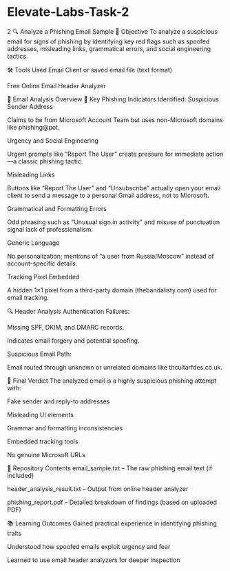 # Elevate-Labs-Task-2
2
🔍 Analyze a Phishing Email Sample
📌 Objective
To analyze a suspicious email for signs of phishing by identifying key red flags such as spoofed addresses, misleading links, grammatical errors, and social engineering tactics.

🛠️ Tools Used
Email Client or saved email file (text format)

Free Online Email Header Analyzer

📧 Email Analysis Overview
🚩 Key Phishing Indicators Identified:
Suspicious Sender Address

Claims to be from Microsoft Account Team but uses non-Microsoft domains like phishing@pot.

Urgency and Social Engineering

Urgent prompts like “Report The User” create pressure for immediate action—a classic phishing tactic.

Misleading Links

Buttons like “Report The User” and “Unsubscribe” actually open your email client to send a message to a personal Gmail address, not to Microsoft.

Grammatical and Formatting Errors

Odd phrasing such as "Unusual sign.in activity" and misuse of punctuation signal lack of professionalism.

Generic Language

No personalization; mentions of “a user from Russia/Moscow” instead of account-specific details.

Tracking Pixel Embedded

A hidden 1×1 pixel from a third-party domain (thebandalisty.com) used for email tracking.

🔍 Header Analysis
Authentication Failures:

Missing SPF, DKIM, and DMARC records.

Indicates email forgery and potential spoofing.

Suspicious Email Path:

Email routed through unknown or unrelated domains like thcultarfdes.co.uk.

🧪 Final Verdict
The analyzed email is a highly suspicious phishing attempt with:

Fake sender and reply-to addresses

Misleading UI elements

Grammar and formatting inconsistencies

Embedded tracking tools

No genuine Microsoft URLs

📁 Repository Contents
email_sample.txt – The raw phishing email text (if included)

header_analysis_result.txt – Output from online header analyzer

phishing_report.pdf – Detailed breakdown of findings (based on uploaded PDF)

📚 Learning Outcomes
Gained practical experience in identifying phishing traits

Understood how spoofed emails exploit urgency and fear

Learned to use email header analyzers for deeper inspection

